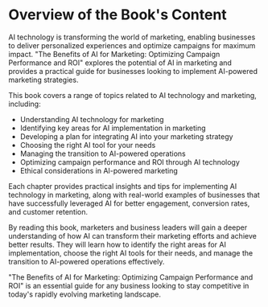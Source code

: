 Overview of the Book's Content
============================================

AI technology is transforming the world of marketing, enabling businesses to deliver personalized experiences and optimize campaigns for maximum impact. "The Benefits of AI for Marketing: Optimizing Campaign Performance and ROI" explores the potential of AI in marketing and provides a practical guide for businesses looking to implement AI-powered marketing strategies.

This book covers a range of topics related to AI technology and marketing, including:

* Understanding AI technology for marketing
* Identifying key areas for AI implementation in marketing
* Developing a plan for integrating AI into your marketing strategy
* Choosing the right AI tool for your needs
* Managing the transition to AI-powered operations
* Optimizing campaign performance and ROI through AI technology
* Ethical considerations in AI-powered marketing

Each chapter provides practical insights and tips for implementing AI technology in marketing, along with real-world examples of businesses that have successfully leveraged AI for better engagement, conversion rates, and customer retention.

By reading this book, marketers and business leaders will gain a deeper understanding of how AI can transform their marketing efforts and achieve better results. They will learn how to identify the right areas for AI implementation, choose the right AI tools for their needs, and manage the transition to AI-powered operations effectively.

"The Benefits of AI for Marketing: Optimizing Campaign Performance and ROI" is an essential guide for any business looking to stay competitive in today's rapidly evolving marketing landscape.
